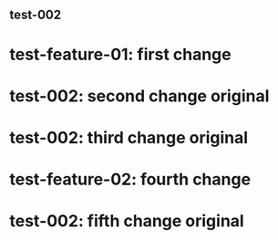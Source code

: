 ## test-002
# test-feature-01: first change
# test-002: second change original
# test-002: third change original
# test-feature-02: fourth change
# test-002: fifth change original

